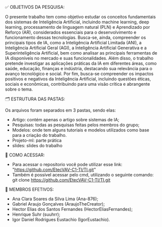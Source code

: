✅ OBJETIVOS DA PESQUISA:

O presente trabalho tem como objetivo estudar os conceitos fundamentais dos sistemas de Inteligência Artificial, incluindo machine learning, deep learning, processamento de linguagem natural (PLN) e Aprendizado por Reforço (AR), considerados essenciais para o desenvolvimento e funcionamento dessas tecnologias. Busca-se, ainda, compreender os principais tipos de IA, como a Inteligência Artificial Limitada (ANI), a Inteligência Artificial Geral (AGI), a Inteligência Artificial Generativa e a Superinteligência Artificial, bem como analisar as principais ferramentas de IA disponíveis no mercado e suas funcionalidades. Além disso, o trabalho pretende investigar as aplicações práticas da IA em diferentes áreas, como saúde, educação, finanças e indústria, destacando sua relevância para o avanço tecnológico e social. Por fim, busca-se compreender os impactos positivos e negativos da Inteligência Artificial, incluindo questões éticas, sociais e econômicas, contribuindo para uma visão crítica e abrangente sobre o tema.

🗂️ ESTRUTURA DAS PASTAS: 

Os arquivos foram separados em 3 pastas, sendo elas:

- Artigo: contém apenas o artigo sobre sistemas de IA;
- Pesquisas: todas as pesquisas feitas pelos membros do grupo;
- Modelos: onde tem alguns tutoriais e modelos utilizados como base para a criação do trabalho.
- Projeto-ml: parte prática
- slides: slides do trabalho

🔎 COMO ACESSAR:

- Para acessar o repositorio você pode utilizar esse link: "https://github.com/EtecVAV-C1-TI/TI.git"
- Também é possível acessar pelo cmd, utilizando o seguinte comando: git clone https://github.com/EtecVAV-C1-TI/TI.git

 👤 MEMBROS EFETIVOS:
 
- Ana Clara Soares da Silva Lima (Ana-876);
- Gabriel Araujo Gonçalves (AraujoTheCreator);
- Hector Elias dos Santos Fernandes (HectorEliasFernandes);
- Henrique Suhr (suuhrr);
- Igor Daniel Rodrigues Eustachio (IgorEustachio).
